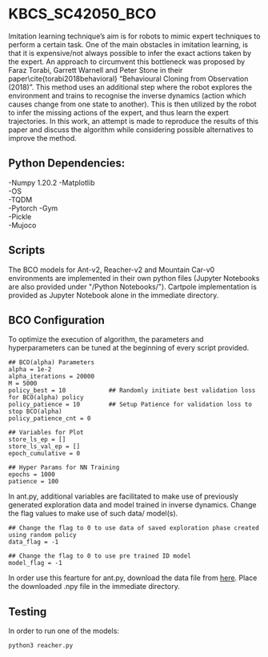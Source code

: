 # KBCS_SC42050_BCO
Imitation learning technique’s aim is for robots to mimic expert techniques to perform a certain task. One of the main obstacles in imitation learning, is that it is expensive/not always possible to infer the exact actions taken by the expert. An approach to circumvent this bottleneck was proposed by Faraz Torabi, Garrett Warnell and Peter Stone in their paper\cite{torabi2018behavioral} “Behavioural Cloning from Observation (2018)”. This method uses an additional step where the robot explores the environment and trains to recognise the inverse dynamics (action which causes change from one state to another). This is then utilized by the robot to infer the missing actions of the expert, and thus learn the expert trajectories. In this work, an attempt is made to reproduce the results of this paper and discuss the algorithm while considering possible alternatives to improve the method.

## Python Dependencies:  
-Numpy 1.20.2
-Matplotlib  
-OS  
-TQDM  
-Pytorch
-Gym  
-Pickle  
-Mujoco  

## Scripts
The BCO models for Ant-v2, Reacher-v2 and Mountain Car-v0 environments are implemented in their own python files (Jupyter Notebooks are also provided under "/Python Notebooks/"). Cartpole implementation is provided as Jupyter Notebook alone in the immediate directory.

## BCO Configuration
To optimize the execution of algorithm, the parameters and hyperparameters can be tuned at the beginning of every script provided. 
```
## BCO(alpha) Parameters
alpha = 1e-2
alpha_iterations = 20000
M = 5000
policy_best = 10            ## Randomly initiate best validation loss for BCO(alpha) policy
policy_patience = 10        ## Setup Patience for validation loss to stop BCO(alpha)
policy_patience_cnt = 0

## Variables for Plot
store_ls_ep = []
store_ls_val_ep = []
epoch_cumulative = 0

## Hyper Params for NN Training
epochs = 1000
patience = 100
```
In ant.py, additional variables are facilitated to make use of previously generated exploration data and model trained in inverse dynamics. Change the flag values to make use of such data/ model(s).
```
## Change the flag to 0 to use data of saved exploration phase created using random policy
data_flag = -1

## Change the flag to 0 to use pre trained ID model
model_flag = -1
```
In order use this fearture for ant.py, download the data file from [here](https://drive.google.com/file/d/1xGtZBdC4JUzr_VNKhjZrGhblIpnq5QtV/view?usp=sharing). Place the downloaded .npy file in the immediate directory.

## Testing
In order to run one of the models:  
```
python3 reacher.py
```
